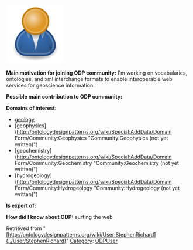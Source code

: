 [![Image:ODPUser.png](../images/a/a6/ODPUser.png)](../Image/ODPUser.png "Image:ODPUser.png")




  





__Main motivation for joining ODP community:__ I'm working on vocabularies, ontologies, and xml interchange formats to enable interoperable web services for geoscience information.


__Possible main contribution to ODP community:__


__Domains of interest:__



* [geology](../Community/Geology "Community:Geology")
* [geophysics](http://ontologydesignpatterns.org/wiki/Special:AddData/Domain Form/Community:Geophysics "Community:Geophysics (not yet written)")
* [geochemistry](http://ontologydesignpatterns.org/wiki/Special:AddData/Domain Form/Community:Geochemistry "Community:Geochemistry (not yet written)")
* [hydrogeology](http://ontologydesignpatterns.org/wiki/Special:AddData/Domain Form/Community:Hydrogeology "Community:Hydrogeology (not yet written)")


__Is expert of:__


  

__How did I know about ODP:__ surfing the web






Retrieved from "[http://ontologydesignpatterns.org/wiki/User:StephenRichard](../User/StephenRichard)"
 [Category](http://ontologydesignpatterns.org/wiki/Special:Categories "Special:Categories"): [ODPUser](../Category/ODPUser "Category:ODPUser")